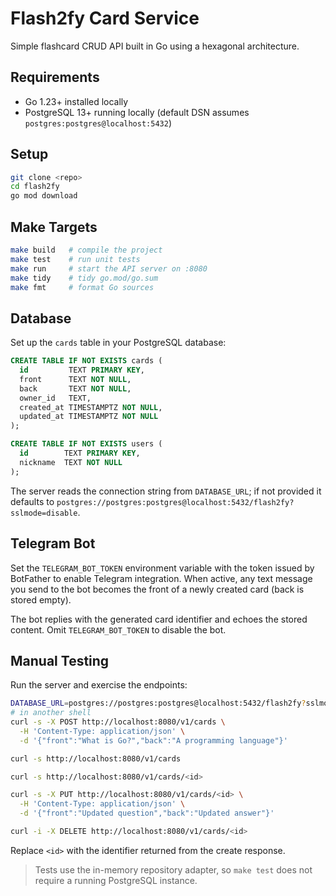 # Flash2fy Card Service

Simple flashcard CRUD API built in Go using a hexagonal architecture.

## Requirements

- Go 1.23+ installed locally
- PostgreSQL 13+ running locally (default DSN assumes `postgres:postgres@localhost:5432`)

## Setup

```sh
git clone <repo>
cd flash2fy
go mod download
```

## Make Targets

```sh
make build   # compile the project
make test    # run unit tests
make run     # start the API server on :8080
make tidy    # tidy go.mod/go.sum
make fmt     # format Go sources
```

## Database

Set up the `cards` table in your PostgreSQL database:

```sql
CREATE TABLE IF NOT EXISTS cards (
  id         TEXT PRIMARY KEY,
  front      TEXT NOT NULL,
  back       TEXT NOT NULL,
  owner_id   TEXT,
  created_at TIMESTAMPTZ NOT NULL,
  updated_at TIMESTAMPTZ NOT NULL
);

CREATE TABLE IF NOT EXISTS users (
  id        TEXT PRIMARY KEY,
  nickname  TEXT NOT NULL
);
```

The server reads the connection string from `DATABASE_URL`; if not provided it defaults to `postgres://postgres:postgres@localhost:5432/flash2fy?sslmode=disable`.

## Telegram Bot

Set the `TELEGRAM_BOT_TOKEN` environment variable with the token issued by BotFather to enable Telegram integration. When active, any text message you send to the bot becomes the front of a newly created card (back is stored empty).

The bot replies with the generated card identifier and echoes the stored content. Omit `TELEGRAM_BOT_TOKEN` to disable the bot.

## Manual Testing

Run the server and exercise the endpoints:

```sh
DATABASE_URL=postgres://postgres:postgres@localhost:5432/flash2fy?sslmode=disable make run
# in another shell
curl -s -X POST http://localhost:8080/v1/cards \
  -H 'Content-Type: application/json' \
  -d '{"front":"What is Go?","back":"A programming language"}'

curl -s http://localhost:8080/v1/cards

curl -s http://localhost:8080/v1/cards/<id>

curl -s -X PUT http://localhost:8080/v1/cards/<id> \
  -H 'Content-Type: application/json' \
  -d '{"front":"Updated question","back":"Updated answer"}'

curl -i -X DELETE http://localhost:8080/v1/cards/<id>
```

Replace `<id>` with the identifier returned from the create response.

> Tests use the in-memory repository adapter, so `make test` does not require a running PostgreSQL instance.

